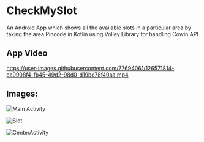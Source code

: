 
# CheckMySlot
An Android App which shows all the available slots in a particular area by taking the area Pincode in Kotlin using Volley Library for handling Cowin API

## App Video

https://user-images.githubusercontent.com/77694061/126571814-ca9908f4-fb45-49d2-98d0-d19be78f40aa.mp4


## Images:

![Main Activity](https://user-images.githubusercontent.com/77694061/126571692-f8b39d6a-f44a-4310-8448-f6e55ddb0e1e.jpeg)

![Slot](https://user-images.githubusercontent.com/77694061/126571735-37674771-ae1f-4067-a671-6784642b5f73.jpeg)

![CenterActivity](https://user-images.githubusercontent.com/77694061/126571763-8a4c9556-ab94-4d02-b35e-eece3a18c6a1.jpeg)




